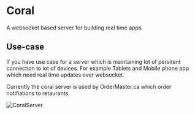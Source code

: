 # Coral
A websocket based server for building real time apps.






## Use-case
If you have use case for a server which is maintaining lot of persitent connection to lot of devices. 
For example Tablets and Mobile phone app which need real time updates over websocket. 

Currently the coral server is used by OrderMaster.ca which order notifiations to retaurants.

![CoralServer](https://user-images.githubusercontent.com/60743403/77476559-2bf14700-6df1-11ea-8670-ab3ab780d22a.png)
